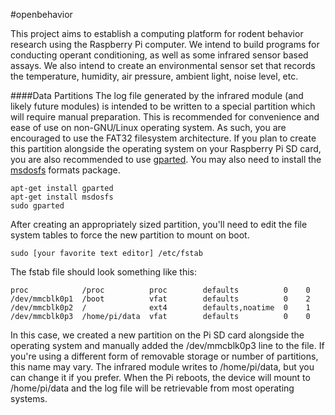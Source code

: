 #openbehavior

This project aims to establish a computing platform for rodent behavior research using the Raspberry Pi computer. We intend to build programs for conducting operant conditioning, as well as some infrared sensor based assays. We also intend to create an environmental sensor set that records the temperature, humidity, air pressure, ambient light, noise level, etc. 

####Data Partitions
The log file generated by the infrared module (and likely future modules) is intended to be written to a special partition which will require manual preparation.  This is recommended for convenience and ease of use on non-GNU/Linux operating system.  As such, you are encouraged to use the FAT32 filesystem architecture.  If you plan to create this partition alongside the operating system on your Raspberry Pi SD card, you are also recommended to use [gparted](gparted.org).  You may also need to install the [msdosfs](http://www.freebsd.org/cgi/man.cgi?query=msdosfs&sektion=5&manpath=FreeBSD+8.4-RELEASE) formats package.

```
apt-get install gparted
apt-get install msdosfs
sudo gparted
```

After creating an appropriately sized partition, you'll need to edit the file system tables to force the new partition to mount on boot.  

```
sudo [your favorite text editor] /etc/fstab
```

The fstab file should look something like this:

```
proc            /proc          proc        defaults          0    0
/dev/mmcblk0p1  /boot          vfat        defaults          0    2
/dev/mmcblk0p2  /              ext4        defaults,noatime  0    1
/dev/mmcblk0p3  /home/pi/data  vfat        defaults          0    0
```

In this case, we created a new partition on the Pi SD card alongside the operating system and manually added the /dev/mmcblk0p3 line to the file.  If you're using a different form of removable storage or number of partitions, this name may vary.  The infrared module writes to /home/pi/data, but you can change it if you prefer.  When the Pi reboots, the device will mount to /home/pi/data and the log file will be retrievable from most operating systems. 




